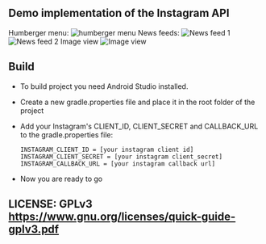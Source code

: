 ## Demo implementation of the Instagram API

Humberger menu:
![humberger menu](https://github.com/yenngvp/instagram-api-demo/blob/master/app/src/main/res/raw/screenshot_0.jpg)
News feeds:
![News feed 1](https://github.com/yenngvp/instagram-api-demo/blob/master/app/src/main/res/raw/screenshot_1.jpg)
![News feed 2](https://github.com/yenngvp/instagram-api-demo/blob/master/app/src/main/res/raw/screenshot_2.jpg)
Image view
![Image view](https://github.com/yenngvp/instagram-api-demo/blob/master/app/src/main/res/raw/screenshot_3.jpg)

## Build
- To build project you need Android Studio installed.
- Create a new gradle.properties file and place it in the root folder of the project
- Add your Instagram's CLIENT_ID, CLIENT_SECRET and CALLBACK_URL to the gradle.properties file:

    `INSTAGRAM_CLIENT_ID = [your instagram client id]  
    INSTAGRAM_CLIENT_SECRET = [your instagram client_secret]
    INSTAGRAM_CALLBACK_URL = [your instagram callback url]`
- Now you are ready to go

## LICENSE: GPLv3 https://www.gnu.org/licenses/quick-guide-gplv3.pdf
